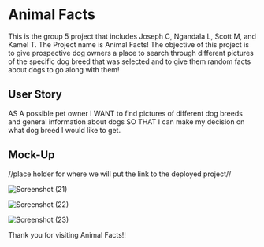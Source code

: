 # Animal Facts

This is the group 5 project that includes Joseph C, Ngandala L, Scott M, and Kamel T.
The Project name is Animal Facts! The objective of this project is to give prospective
dog owners a place to search through different pictures of the specific dog breed that was
selected and to give them random facts about dogs to go along with them!


## User Story

AS A possible pet owner
I WANT to find pictures of different dog breeds and general information about dogs 
SO THAT I can make my decision on what dog breed I would like to get.



## Mock-Up

//place holder for where we will put the link to the deployed project//

![Screenshot (21)](https://user-images.githubusercontent.com/117127694/213588406-91679d03-5ac0-4baf-81e3-2edbd71a8710.png)

![Screenshot (22)](https://user-images.githubusercontent.com/117127694/213588414-8cd7ffce-ea58-47e8-8d76-671a8602fcec.png)

![Screenshot (23)](https://user-images.githubusercontent.com/117127694/213588419-678ca1fc-75fb-4ffa-a002-53dbfcd2c7f8.png)


Thank you for visiting Animal Facts!!
